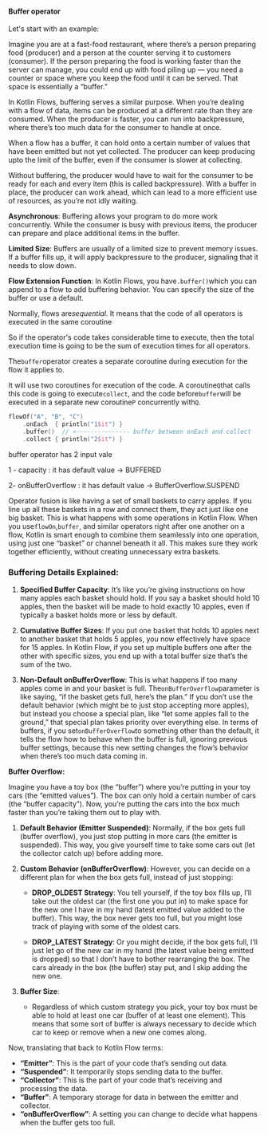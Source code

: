#### Buffer operator

Let's start with an example:

Imagine you are at a fast-food restaurant, where there’s a person preparing food (producer) and a
person at the counter serving it to customers (consumer). If the person preparing the food is
working faster than the server can manage, you could end up with food piling up — you need a counter
or space where you keep the food until it can be served. That space is essentially a “buffer.”

In Kotlin Flows, buffering serves a similar purpose. When you’re dealing with a flow of data, items
can be produced at a different rate than they are consumed. When the producer is faster, you can run
into backpressure, where there’s too much data for the consumer to handle at once.

When a flow has a buffer, it can hold onto a certain number of values that have been emitted but not
yet collected. The producer can keep producing upto the limit of the buffer, even if the consumer is
slower at collecting.

Without buffering, the producer would have to wait for the consumer to be ready for each and every
item (this is called backpressure). With a buffer in place, the producer can work ahead, which can
lead to a more efficient use of resources, as you’re not idly waiting.

**Asynchronous**: Buffering allows your program to do more work concurrently. While the consumer is
busy with previous items, the producer can prepare and place additional items in the buffer.

**Limited Size**: Buffers are usually of a limited size to prevent memory issues. If a buffer fills
up, it will apply backpressure to the producer, signaling that it needs to slow down.

**Flow Extension Function**: In Kotlin Flows, you have`.buffer()`which you can append to a flow to
add buffering behavior. You can specify the size of the buffer or use a default.

Normally, flows are*sequential*. It means that the code of all operators is executed in the same
coroutine

So if the operator's code takes considerable time to execute, then the total execution time is going
to be the sum of execution times for all operators.

The`buffer`operator creates a separate coroutine during execution for the flow it applies to.

It will use two coroutines for execution of the code. A coroutine`Q`that calls this code is going to
execute`collect`, and the code before`buffer`will be executed in a separate new coroutine`P`
concurrently with`Q`.

```kt
flowOf("A", "B", "C")
    .onEach  { println("1$it") }
    .buffer()  // <--------------- buffer between onEach and collect
    .collect { println("2$it") }
```

buffer operator has 2 input vale

1 - capacity : it has default value -> BUFFERED

2- onBufferOverflow : it has default value ->  BufferOverflow.SUSPEND

Operator fusion is like having a set of small baskets to carry apples. If you line up all these
baskets in a row and connect them, they act just like one big basket. This is what happens with some
operations in Kotlin Flow. When you use`flowOn`,`buffer`, and similar operators right after one
another on a flow, Kotlin is smart enough to combine them seamlessly into one operation, using just
one “basket” or channel beneath it all. This makes sure they work together efficiently, without
creating unnecessary extra baskets.

### Buffering Details Explained:

1. **Specified Buffer Capacity**: It’s like you’re giving instructions on how many apples each
   basket should hold. If you say a basket should hold 10 apples, then the basket will be made to
   hold exactly 10 apples, even if typically a basket holds more or less by default.

2. **Cumulative Buffer Sizes**: If you put one basket that holds 10 apples next to another basket
   that holds 5 apples, you now effectively have space for 15 apples. In Kotlin Flow, if you set up
   multiple buffers one after the other with specific sizes, you end up with a total buffer size
   that’s the sum of the two.

3. **Non-Default onBufferOverflow**: This is what happens if too many apples come in and your basket
   is full. The`onBufferOverflow`parameter is like saying, “if the basket gets full, here’s the
   plan.” If you don’t use the default behavior (which might be to just stop accepting more apples),
   but instead you choose a special plan, like “let some apples fall to the ground,” that special
   plan takes priority over everything else. In terms of buffers, if you set`onBufferOverflow`to
   something other than the default, it tells the flow how to behave when the buffer is full,
   ignoring previous buffer settings, because this new setting changes the flow’s behavior when
   there’s too much data coming in.

**Buffer Overflow:**

Imagine you have a toy box (the “buffer”) where you’re putting in your toy cars (the “emitted
values”). The box can only hold a certain number of cars (the “buffer capacity”). Now, you’re
putting the cars into the box much faster than you’re taking them out to play with.

1. **Default Behavior (Emitter Suspended)**: Normally, if the box gets full (buffer overflow), you
   just stop putting in more cars (the emitter is suspended). This way, you give yourself time to
   take some cars out (let the collector catch up) before adding more.

2. **Custom Behavior (onBufferOverflow)**: However, you can decide on a different plan for when the
   box gets full, instead of just stopping:

    - **DROP_OLDEST Strategy**: You tell yourself, if the toy box fills up, I’ll take out the oldest
      car (the first one you put in) to make space for the new one I have in my hand (latest emitted
      value added to the buffer). This way, the box never gets too full, but you might lose track of
      playing with some of the oldest cars.

    - **DROP_LATEST Strategy**: Or you might decide, if the box gets full, I’ll just let go of the
      new car in my hand (the latest value being emitted is dropped) so that I don’t have to bother
      rearranging the box. The cars already in the box (the buffer) stay put, and I skip adding the
      new one.

3. **Buffer Size**:

    - Regardless of which custom strategy you pick, your toy box must be able to hold at least one
      car (buffer of at least one element). This means that some sort of buffer is always necessary
      to decide which car to keep or remove when a new one comes along.

Now, translating that back to Kotlin Flow terms:

- **“Emitter”**: This is the part of your code that’s sending out data.
- **“Suspended”**: It temporarily stops sending data to the buffer.
- **“Collector”**: This is the part of your code that’s receiving and processing the data.
- **“Buffer”**: A temporary storage for data in between the emitter and collector.
- **“onBufferOverflow”**: A setting you can change to decide what happens when the buffer gets too
  full.
